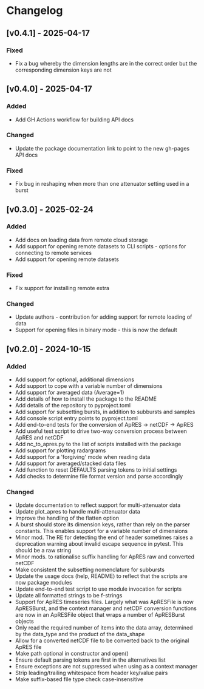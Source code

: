 # Changelog

## [v0.4.1] - 2025-04-17

### Fixed

- Fix a bug whereby the dimension lengths are in the correct order but the corresponding dimension keys are not

## [v0.4.0] - 2025-04-17

### Added

- Add GH Actions workflow for building API docs

### Changed

- Update the package documentation link to point to the new gh-pages API docs

### Fixed

- Fix bug in reshaping when more than one attenuator setting used in a burst

## [v0.3.0] - 2025-02-24

### Added

- Add docs on loading data from remote cloud storage
- Add support for opening remote datasets to CLI scripts - options for connecting to remote services
- Add support for opening remote datasets

### Fixed

- Fix support for installing remote extra

### Changed

- Update authors - contribution for adding support for remote loading of data
- Support for opening files in binary mode - this is now the default

## [v0.2.0] - 2024-10-15

### Added

- Add support for optional, additional dimensions
- Add support to cope with a variable number of dimensions
- Add support for averaged data (Average=1)
- Add details of how to install the package to the README
- Add details of the repository to pyproject.toml
- Add support for subsetting bursts, in addition to subbursts and samples
- Add console script entry points to pyproject.toml
- Add end-to-end tests for the conversion of ApRES -> netCDF -> ApRES
- Add useful test script to drive two-way conversion process between ApRES and netCDF
- Add nc_to_apres.py to the list of scripts installed with the package
- Add support for plotting radargrams
- Add support for a 'forgiving' mode when reading data
- Add support for averaged/stacked data files
- Add function to reset DEFAULTS parsing tokens to initial settings
- Add checks to determine file format version and parse accordingly

### Changed

- Update documentation to reflect support for multi-attenuator data
- Update plot_apres to handle multi-attenuator data
- Improve the handling of the flatten option
- A burst should store its dimension keys, rather than rely on the parser constants.  This enables support for a variable number of dimensions
- Minor mod.  The RE for detecting the end of header sometimes raises a deprecation warning about invalid escape sequence in pytest.  This should be a raw string
- Minor mods. to rationalise suffix handling for ApRES raw and converted netCDF
- Make consistent the subsetting nomenclature for subbursts
- Update the usage docs (help, README) to reflect that the scripts are now package modules
- Update end-to-end test script to use module invocation for scripts
- Update all formatted strings to be f-strings
- Support for ApRES timeseries files.  Largely what was ApRESFile is now ApRESBurst, and the context manager and netCDF conversion functions are now in an ApRESFile object that wraps a number of ApRESBurst objects
- Only read the required number of items into the data array, determined by the data_type and the product of the data_shape
- Allow for a converted netCDF file to be converted back to the original ApRES file
- Make path optional in constructor and open()
- Ensure default parsing tokens are first in the alternatives list
- Ensure exceptions are not suppressed when using as a context manager
- Strip leading/trailing whitespace from header key/value pairs
- Make suffix-based file type check case-insensitive
